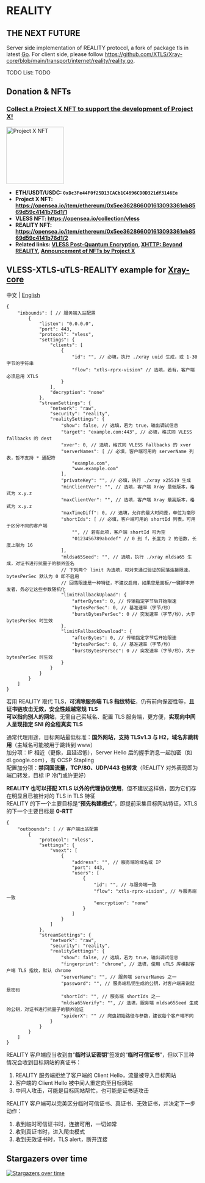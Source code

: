 # REALITY

## THE NEXT FUTURE

Server side implementation of REALITY protocol, a fork of package tls in latest [Go](https://github.com/golang/go/tree/master/src/crypto/tls).
For client side, please follow https://github.com/XTLS/Xray-core/blob/main/transport/internet/reality/reality.go.  

TODO List: TODO

## Donation & NFTs

### [Collect a Project X NFT to support the development of Project X!](https://opensea.io/item/ethereum/0x5ee362866001613093361eb8569d59c4141b76d1/1)

[<img alt="Project X NFT" width="150px" src="https://raw2.seadn.io/ethereum/0x5ee362866001613093361eb8569d59c4141b76d1/7fa9ce900fb39b44226348db330e32/8b7fa9ce900fb39b44226348db330e32.svg" />](https://opensea.io/item/ethereum/0x5ee362866001613093361eb8569d59c4141b76d1/1)

- **ETH/USDT/USDC: `0xDc3Fe44F0f25D13CACb1C4896CD0D321df3146Ee`**
- **Project X NFT: https://opensea.io/item/ethereum/0x5ee362866001613093361eb8569d59c4141b76d1/1**
- **VLESS NFT: https://opensea.io/collection/vless**
- **REALITY NFT: https://opensea.io/item/ethereum/0x5ee362866001613093361eb8569d59c4141b76d1/2**
- **Related links: [VLESS Post-Quantum Encryption](https://github.com/XTLS/Xray-core/pull/5067), [XHTTP: Beyond REALITY](https://github.com/XTLS/Xray-core/discussions/4113), [Announcement of NFTs by Project X](https://github.com/XTLS/Xray-core/discussions/3633)**

## VLESS-XTLS-uTLS-REALITY example for [Xray-core](https://github.com/XTLS/Xray-core)

中文 | [English](README.en.md)

```json5
{
    "inbounds": [ // 服务端入站配置
        {
            "listen": "0.0.0.0",
            "port": 443,
            "protocol": "vless",
            "settings": {
                "clients": [
                    {
                        "id": "", // 必填，执行 ./xray uuid 生成，或 1-30 字节的字符串
                        "flow": "xtls-rprx-vision" // 选填，若有，客户端必须启用 XTLS
                    }
                ],
                "decryption": "none"
            },
            "streamSettings": {
                "network": "raw",
                "security": "reality",
                "realitySettings": {
                    "show": false, // 选填，若为 true，输出调试信息
                    "target": "example.com:443", // 必填，格式同 VLESS fallbacks 的 dest
                    "xver": 0, // 选填，格式同 VLESS fallbacks 的 xver
                    "serverNames": [ // 必填，客户端可用的 serverName 列表，暂不支持 * 通配符
                        "example.com",
                        "www.example.com"
                    ],
                    "privateKey": "", // 必填，执行 ./xray x25519 生成
                    "minClientVer": "", // 选填，客户端 Xray 最低版本，格式为 x.y.z
                    "maxClientVer": "", // 选填，客户端 Xray 最高版本，格式为 x.y.z
                    "maxTimeDiff": 0, // 选填，允许的最大时间差，单位为毫秒
                    "shortIds": [ // 必填，客户端可用的 shortId 列表，可用于区分不同的客户端
                        "", // 若有此项，客户端 shortId 可为空
                        "0123456789abcdef" // 0 到 f，长度为 2 的倍数，长度上限为 16
                    ],
                    "mldsa65Seed": "", // 选填，执行 ./xray mldsa65 生成，对证书进行抗量子的额外签名
                    // 下列两个 limit 为选填，可对未通过验证的回落连接限速，bytesPerSec 默认为 0 即不启用
                    // 回落限速是一种特征，不建议启用，如果您是面板/一键脚本开发者，务必让这些参数随机化
                    "limitFallbackUpload": {
                        "afterBytes": 0, // 传输指定字节后开始限速
                        "bytesPerSec": 0, // 基准速率（字节/秒）
                        "burstBytesPerSec": 0 // 突发速率（字节/秒），大于 bytesPerSec 时生效
                    },
                    "limitFallbackDownload": {
                        "afterBytes": 0, // 传输指定字节后开始限速
                        "bytesPerSec": 0, // 基准速率（字节/秒）
                        "burstBytesPerSec": 0 // 突发速率（字节/秒），大于 bytesPerSec 时生效
                    }
                }
            }
        }
    ]
}
```

若用 REALITY 取代 TLS，**可消除服务端 TLS 指纹特征**，仍有前向保密性等，**且证书链攻击无效，安全性超越常规 TLS**  
**可以指向别人的网站**，无需自己买域名、配置 TLS 服务端，更方便，**实现向中间人呈现指定 SNI 的全程真实 TLS**  

通常代理用途，目标网站最低标准：**国外网站，支持 TLSv1.3 与 H2，域名非跳转用**（主域名可能被用于跳转到 www）  
加分项：IP 相近（更像，且延迟低），Server Hello 后的握手消息一起加密（如 dl.google.com），有 OCSP Stapling  
配置加分项：**禁回国流量，TCP/80、UDP/443 也转发**（REALITY 对外表现即为端口转发，目标 IP 冷门或许更好）  

**REALITY 也可以搭配 XTLS 以外的代理协议使用**，但不建议这样做，因为它们存在明显且已被针对的 TLS in TLS 特征  
REALITY 的下一个主要目标是“**预先构建模式**”，即提前采集目标网站特征，XTLS 的下一个主要目标是 **0-RTT**  

```json5
{
    "outbounds": [ // 客户端出站配置
        {
            "protocol": "vless",
            "settings": {
                "vnext": [
                    {
                        "address": "", // 服务端的域名或 IP
                        "port": 443,
                        "users": [
                            {
                                "id": "", // 与服务端一致
                                "flow": "xtls-rprx-vision", // 与服务端一致
                                "encryption": "none"
                            }
                        ]
                    }
                ]
            },
            "streamSettings": {
                "network": "raw",
                "security": "reality",
                "realitySettings": {
                    "show": false, // 选填，若为 true，输出调试信息
                    "fingerprint": "chrome", // 选填，使用 uTLS 库模拟客户端 TLS 指纹，默认 chrome
                    "serverName": "", // 服务端 serverNames 之一
                    "password": "", // 服务端私钥生成的公钥，对客户端来说就是密码
                    "shortId": "", // 服务端 shortIds 之一
                    "mldsa65Verify": "", // 选填，服务端 mldsa65Seed 生成的公钥，对证书进行抗量子的额外验证
                    "spiderX": "" // 爬虫初始路径与参数，建议每个客户端不同
                }
            }
        }
    ]
}
```

REALITY 客户端应当收到由“**临时认证密钥**”签发的“**临时可信证书**”，但以下三种情况会收到目标网站的真证书：

1. REALITY 服务端拒绝了客户端的 Client Hello，流量被导入目标网站
2. 客户端的 Client Hello 被中间人重定向至目标网站
3. 中间人攻击，可能是目标网站帮忙，也可能是证书链攻击

REALITY 客户端可以完美区分临时可信证书、真证书、无效证书，并决定下一步动作：

1. 收到临时可信证书时，连接可用，一切如常
2. 收到真证书时，进入爬虫模式
3. 收到无效证书时，TLS alert，断开连接

## Stargazers over time

[![Stargazers over time](https://starchart.cc/XTLS/REALITY.svg)](https://starchart.cc/XTLS/REALITY)
